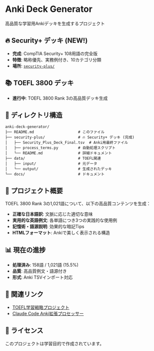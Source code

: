 # Anki Deck Generator

高品質な学習用Ankiデッキを生成するプロジェクト

## 🔥 Security+ デッキ (NEW!)
- **完成**: CompTIA Security+ 108用語の完全版
- **特徴**: 略称優先、実務例付き、10カテゴリ分類
- **場所**: [`security-plus/`](security-plus/)

## 📚 TOEFL 3800 デッキ  
- **進行中**: TOEFL 3800 Rank 3の高品質デッキ生成

## 📁 ディレクトリ構造

```
anki-deck-generator/
├── README.md                    # このファイル
├── security-plus/               # 🔥 Security+ デッキ (完成)
│   ├── Security_Plus_Deck_Final.tsv  # Anki用最終ファイル
│   ├── process_terms.py         # 自動処理スクリプト  
│   └── README.md                # 詳細ドキュメント
├── data/                        # TOEFL関連
│   ├── input/                   # 元データ
│   └── output/                  # 生成されたデッキ
└── docs/                        # ドキュメント
```

## 🎯 プロジェクト概要

TOEFL 3800 Rank 3の1,021語について、以下の高品質コンテンツを生成：

- **正確な日本語訳**: 文脈に応じた適切な意味
- **実用的な英語例文**: 各単語につき3つの実践的な使用例
- **記憶術・語源説明**: 効果的な暗記Tips
- **HTMLフォーマット**: Ankiで美しく表示される構造

## 📊 現在の進捗

- **処理済み**: 158語 / 1,021語 (15.5%)
- **品質**: 高品質例文・語源付き
- **形式**: Anki TSVインポート対応

## 🔗 関連リンク

- [TOEFL学習戦略プロジェクト](https://github.com/53b29461/toefl-strategy-backup)
- [Claude Code Anki拡張プロセッサー](https://claude.ai/code)

## 📝 ライセンス

このプロジェクトは学習目的で作成されています。